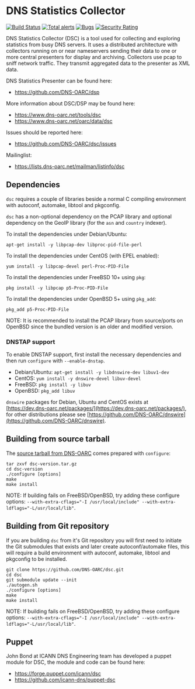 # DNS Statistics Collector

[![Build Status](https://travis-ci.com/DNS-OARC/dsc.svg?branch=develop)](https://travis-ci.com/DNS-OARC/dsc) [![Total alerts](https://img.shields.io/lgtm/alerts/g/DNS-OARC/dsc.svg?logo=lgtm&logoWidth=18)](https://lgtm.com/projects/g/DNS-OARC/dsc/alerts/) [![Bugs](https://sonarcloud.io/api/project_badges/measure?project=dns-oarc%3Adsc&metric=bugs)](https://sonarcloud.io/dashboard?id=dns-oarc%3Adsc) [![Security Rating](https://sonarcloud.io/api/project_badges/measure?project=dns-oarc%3Adsc&metric=security_rating)](https://sonarcloud.io/dashboard?id=dns-oarc%3Adsc)

DNS Statistics Collector (DSC) is a tool used for collecting and exploring
statistics from busy DNS servers.  It uses a distributed architecture with
collectors running on or near nameservers sending their data to one or more
central presenters for display and archiving.  Collectors use pcap to sniff
network traffic.  They transmit aggregated data to the presenter as XML data.

DNS Statistics Presenter can be found here:
- https://github.com/DNS-OARC/dsp

More information about DSC/DSP may be found here:
- https://www.dns-oarc.net/tools/dsc
- https://www.dns-oarc.net/oarc/data/dsc

Issues should be reported here:
- https://github.com/DNS-OARC/dsc/issues

Mailinglist:
- https://lists.dns-oarc.net/mailman/listinfo/dsc

## Dependencies

`dsc` requires a couple of libraries beside a normal C compiling
environment with autoconf, automake, libtool and pkgconfig.

`dsc` has a non-optional dependency on the PCAP library and optional
dependency on the GeoIP library (for the `asn` and `country` indexer).

To install the dependencies under Debian/Ubuntu:
```
apt-get install -y libpcap-dev libproc-pid-file-perl
```

To install the dependencies under CentOS (with EPEL enabled):
```
yum install -y libpcap-devel perl-Proc-PID-File
```

To install the dependencies under FreeBSD 10+ using `pkg`:
```
pkg install -y libpcap p5-Proc-PID-File
```

To install the dependencies under OpenBSD 5+ using `pkg_add`:
```
pkg_add p5-Proc-PID-File
```

NOTE: It is recommended to install the PCAP library from source/ports on
OpenBSD since the bundled version is an older and modified version.

### DNSTAP support

To enable DNSTAP support, first install the necessary dependencies and
then run `configure` with `--enable-dnstap`.

- Debian/Ubuntu: `apt-get install -y libdnswire-dev libuv1-dev`
- CentOS: `yum install -y dnswire-devel libuv-devel`
- FreeBSD: `pkg install -y libuv`
- OpenBSD: `pkg_add libuv`

`dnswire` packages for Debian, Ubuntu and CentOS exists at
[https://dev.dns-oarc.net/packages/](https://dev.dns-oarc.net/packages/),
for other distributions please see
[https://github.com/DNS-OARC/dnswire](https://github.com/DNS-OARC/dnswire).

## Building from source tarball

The [source tarball from DNS-OARC](https://www.dns-oarc.net/dsc/download)
comes prepared with `configure`:

```
tar zxvf dsc-version.tar.gz
cd dsc-version
./configure [options]
make
make install
```

NOTE: If building fails on FreeBSD/OpenBSD, try adding these configure
options: `--with-extra-cflags="-I /usr/local/include" --with-extra-ldflags="-L/usr/local/lib"`.

## Building from Git repository

If you are building `dsc` from it's Git repository you will first need
to initiate the Git submodules that exists and later create autoconf/automake
files, this will require a build environment with autoconf, automake, libtool
and pkgconfig to be installed.

```
git clone https://github.com/DNS-OARC/dsc.git
cd dsc
git submodule update --init
./autogen.sh
./configure [options]
make
make install
```

NOTE: If building fails on FreeBSD/OpenBSD, try adding these configure
options: `--with-extra-cflags="-I /usr/local/include" --with-extra-ldflags="-L/usr/local/lib"`.

## Puppet

John Bond at ICANN DNS Engineering team has developed a puppet module for DSC,
the module and code can be found here:
- https://forge.puppet.com/icann/dsc
- https://github.com/icann-dns/puppet-dsc
